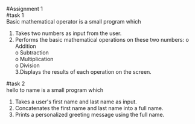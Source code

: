 #Assignment 1  
#task 1  
Basic mathematical operator is a small program which 
1.  Takes two numbers as input from the user.
2.  Performs the basic mathematical operations on these two numbers:
    o	Addition  
    o	Subtraction  
    o	Multiplication  
    o	Division  
3.Displays the results of each operation on the screen.

#task 2  
hello to name is a small program which  
1.  Takes a user's first name and last name as input.  
2.  Concatenates the first name and last name into a full name.  
3.  Prints a personalized greeting message using the full name.  
